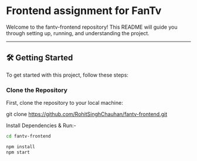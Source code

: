 # Frontend assignment for FanTv

Welcome to the fantv-frontend repository! This README will guide you through setting up, running, and understanding the project.

---

## 🛠️ Getting Started

To get started with this project, follow these steps:

### Clone the Repository

First, clone the repository to your local machine:

git clone https://github.com/RohitSinghChauhan/fantv-frontend.git

Install Dependencies & Run:-

```sh
cd fantv-frontend

npm install
npm start
